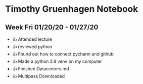 # Timothy Gruenhagen Notebook

## Week Fri 01/20/20 - 01/27/20

* :+1: Attended lecture
* :+1: reviewed python
* :+1: Found out how to connect pycharm and github
* :+1: Made a python 3.8 venv on my computer
* :+1: Finished Datacenters.md
* :+1: Multipass Downloaded

